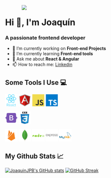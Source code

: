 <img align='right' src="https://user-images.githubusercontent.com/72035330/160853898-62bf462e-dd41-45d4-8dbf-e26e9dbd08f8.gif" width="450">

<h1 align="left">Hi 👋, I'm Joaquín</h1>
<h3 align="left">A passionate frontend developer</h3>

- 🔭 I’m currently working on **Front-end Projects**
- 🌱 I’m currently learning **Front-end tools**
- 💬 Ask me about **React & Angular**
- 📫 How to reach me: [Linkedin](https://www.linkedin.com/in/joaqu%C3%ADn-javier-pastore-barrios/)

<h2>Some Tools I Use 💻</h2>
<p align="left">
  <img src="https://raw.githubusercontent.com/devicons/devicon/master/icons/react/react-original-wordmark.svg" alt="react" width="40" height="40" />
  <img src="https://raw.githubusercontent.com/devicons/devicon/master/icons/angularjs/angularjs-original.svg" alt="angular-js" width="40" height="40" />
  <img src="https://raw.githubusercontent.com/devicons/devicon/master/icons/javascript/javascript-original.svg" alt="javascript" width="40" height="40" />
  <img src="https://raw.githubusercontent.com/devicons/devicon/master/icons/typescript/typescript-original.svg" alt="typescript" width="40" height="40" />
</p>
<p align="left">
  <img src="https://raw.githubusercontent.com/devicons/devicon/master/icons/bootstrap/bootstrap-plain.svg" alt="bootstrap" width="40" height="40" />
  <img src="https://raw.githubusercontent.com/devicons/devicon/master/icons/css3/css3-original-wordmark.svg" alt="css3" width="40" height="40" />
</p>
<p align="left">
  <img src="https://raw.githubusercontent.com/devicons/devicon/master/icons/firebase/firebase-plain.svg" alt="firebase" width="40" height="40" />
  <img src="https://raw.githubusercontent.com/devicons/devicon/master/icons/mongodb/mongodb-original.svg" alt="mongodb" width="40" height="40" /> 
  <img src="https://raw.githubusercontent.com/devicons/devicon/master/icons/nodejs/nodejs-plain-wordmark.svg" alt="nodejs" width="40" height="40" />
  <img src="https://raw.githubusercontent.com/devicons/devicon/master/icons/express/express-original-wordmark.svg" alt="express" width="40" height="40" />
  <img src="https://raw.githubusercontent.com/devicons/devicon/master/icons/mysql/mysql-original-wordmark.svg" alt="mysql" width="40" height="40" color="white" />
</p>

<h2> My Github Stats 📈</h2> 

[![JoaquinJPB's GitHub stats](https://github-readme-stats.vercel.app/api?username=joaquinjpb&theme=github_dark)](https://github.com/joaquijpb/github-readme-stats)
[![GitHub Streak](https://github-readme-streak-stats.herokuapp.com?user=joaquinjpb&theme=github-dark-blue&date_format=M%20j%5B%2C%20Y%5D)](https://git.io/streak-stats)
